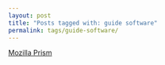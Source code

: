 ```yaml
---
layout: post
title: "Posts tagged with: guide software"
permalink: tags/guide-software/
---
```

[Mozilla Prism](/2012/01/mozilla-prism)

